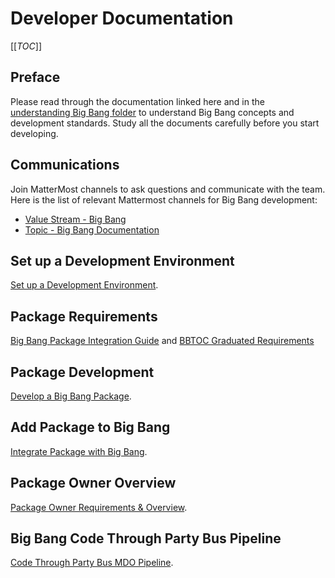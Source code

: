 # Developer Documentation

[[_TOC_]]

## Preface

Please read through the documentation linked here and in the [understanding Big Bang folder](https://repo1.dso.mil/big-bang/bigbang/-/tree/master/docs/understanding_bigbang) to understand Big Bang concepts and development standards. Study all the documents carefully before you start developing.  

## Communications

Join MatterMost channels to ask questions and communicate with the team. Here is the list of relevant Mattermost channels for Big Bang development:  

* [Value Stream - Big Bang](https://chat.il2.dso.mil/platform-one/channels/team---big-bang)
* [Topic - Big Bang Documentation](https://chat.il2.dso.mil/platform-one/channels/topic-big-bang-documentation)

## Set up a Development Environment

[Set up a Development Environment](./development-environment.md).

## Package Requirements

[Big Bang Package Integration Guide](./package-integration/README.md) and [BBTOC Graduated Requirements](https://repo1.dso.mil/platform-one/bbtoc/-/tree/master/process#graduated-project-requirements)

## Package Development

[Develop a Big Bang Package](./develop-package.md).

## Add Package to Big Bang

[Integrate Package with Big Bang](./package-integration/README.md).

## Package Owner Overview

[Package Owner Requirements & Overview](./package-integration/ownership.md).

## Big Bang Code Through Party Bus Pipeline

[Code Through Party Bus MDO Pipeline](./mdo-partybus-pipelines.md).
